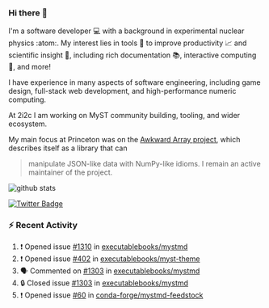 ### Hi there 👋 

I'm a software developer 💻 with a background in experimental nuclear physics :atom:. My interest lies in tools :wrench: to improve productivity :chart_with_upwards_trend: and scientific insight :telescope:, including rich documentation 📚, interactive computing 🧮, and more! 

I have experience in many aspects of software engineering, including game design, full-stack web development, and high-performance numeric computing. 

At 2i2c I am working on MyST community building, tooling, and wider ecosystem. 

My main focus at Princeton was on the [Awkward Array project](awkward-array.org/), which describes itself as a library that can 
> manipulate JSON-like data with NumPy-like idioms. I remain an active maintainer of the project. 

![github stats](https://github-readme-stats.vercel.app/api?username=agoose77&show_icons=true&hide_rank=true&hide_title=true&bg_color=30,e76445,904e95&text_color=efe3ec&icon_color=efe3ec)
<!--
**agoose77/agoose77** is a ✨ _special_ ✨ repository because its `README.md` (this file) appears on your GitHub profile.

Here are some ideas to get you started:

- 🔭 I’m currently working on ...
- 🌱 I’m currently learning ...
- 👯 I’m looking to collaborate on ...
- 🤔 I’m looking for help with ...
- 💬 Ask me about ...
- 📫 How to reach me: ...
- 😄 Pronouns: ...
- ⚡ Fun fact: ...
-->

[![Twitter Badge](https://img.shields.io/twitter/follow/agoose77?style=flat-square&logo=Twitter&logoColor=white&color=cornflowerblue)](https://twitter.com/agoose77)

### :zap: Recent Activity

<!--START_SECTION:activity-->
1. ❗ Opened issue [#1310](https://github.com/executablebooks/mystmd/issues/1310) in [executablebooks/mystmd](https://github.com/executablebooks/mystmd)
2. ❗ Opened issue [#402](https://github.com/executablebooks/myst-theme/issues/402) in [executablebooks/myst-theme](https://github.com/executablebooks/myst-theme)
3. 🗣 Commented on [#1303](https://github.com/executablebooks/mystmd/issues/1303#issuecomment-2165199791) in [executablebooks/mystmd](https://github.com/executablebooks/mystmd)
4. 🔒 Closed issue [#1303](https://github.com/executablebooks/mystmd/issues/1303) in [executablebooks/mystmd](https://github.com/executablebooks/mystmd)
5. ❗ Opened issue [#60](https://github.com/conda-forge/mystmd-feedstock/issues/60) in [conda-forge/mystmd-feedstock](https://github.com/conda-forge/mystmd-feedstock)
<!--END_SECTION:activity-->
